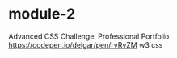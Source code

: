 # module-2
Advanced CSS Challenge: Professional Portfolio
https://codepen.io/delgar/pen/rvRvZM
w3 css 